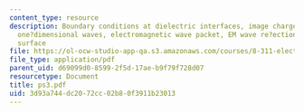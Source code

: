 ```yaml
---
content_type: resource
description: Boundary conditions at dielectric interfaces, image charges and dipoles,
  one?dimensional waves, electromagnetic wave packet, EM wave re?ection from a dielectric
  surface
file: https://ol-ocw-studio-app-qa.s3.amazonaws.com/courses/8-311-electromagnetic-theory-spring-2004/3d93a744dc2072cc02b80f3911b23013_ps3.pdf
file_type: application/pdf
parent_uid: d69099d0-8599-2f5d-17ae-b9f79f728d07
resourcetype: Document
title: ps3.pdf
uid: 3d93a744-dc20-72cc-02b8-0f3911b23013
---
```

